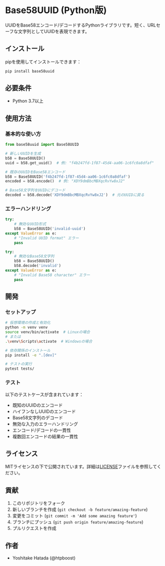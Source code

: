# Base58UUID (Python版)

UUIDをBase58エンコード/デコードするPythonライブラリです。短く、URLセーフな文字列としてUUIDを表現できます。

## インストール

pipを使用してインストールできます：

```bash
pip install base58uuid
```

## 必要条件

- Python 3.7以上

## 使用方法

### 基本的な使い方

```python
from base58uuid import Base58UUID

# 新しいUUIDを生成
b58 = Base58UUID()
uuid = b58.get_uuid()  # 例: "f4b247fd-1f87-45d4-aa06-1c6fc0a8dfaf"

# 既存のUUIDをBase58エンコード
b58 = Base58UUID('f4b247fd-1f87-45d4-aa06-1c6fc0a8dfaf')
encoded = b58.encode()  # 例: "XDY9dmBbcMBXqcRvYw8xJ2"

# Base58文字列をUUIDにデコード
decoded = b58.decode('XDY9dmBbcMBXqcRvYw8xJ2')  # 元のUUIDに戻る
```

### エラーハンドリング

```python
try:
    # 無効なUUID形式
    b58 = Base58UUID('invalid-uuid')
except ValueError as e:
    # "Invalid UUID format" エラー
    pass

try:
    # 無効なBase58文字列
    b58 = Base58UUID()
    b58.decode('invalid')
except ValueError as e:
    # "Invalid Base58 character" エラー
    pass
```

## 開発

### セットアップ

```bash
# 仮想環境の作成と有効化
python -m venv venv
source venv/bin/activate  # Linuxの場合
# または
.\venv\Scripts\activate  # Windowsの場合

# 依存関係のインストール
pip install -e ".[dev]"

# テストの実行
pytest tests/
```

### テスト

以下のテストケースが含まれています：

- 既知のUUIDのエンコード
- ハイフンなしUUIDのエンコード
- Base58文字列のデコード
- 無効な入力のエラーハンドリング
- エンコード/デコードの一貫性
- 複数回エンコードの結果の一貫性

## ライセンス

MITライセンスの下で公開されています。詳細は[LICENSE](../LICENSE)ファイルを参照してください。

## 貢献

1. このリポジトリをフォーク
2. 新しいブランチを作成 (`git checkout -b feature/amazing-feature`)
3. 変更をコミット (`git commit -m 'Add some amazing feature'`)
4. ブランチにプッシュ (`git push origin feature/amazing-feature`)
5. プルリクエストを作成

## 作者

- Yoshitake Hatada (@htpboost) 